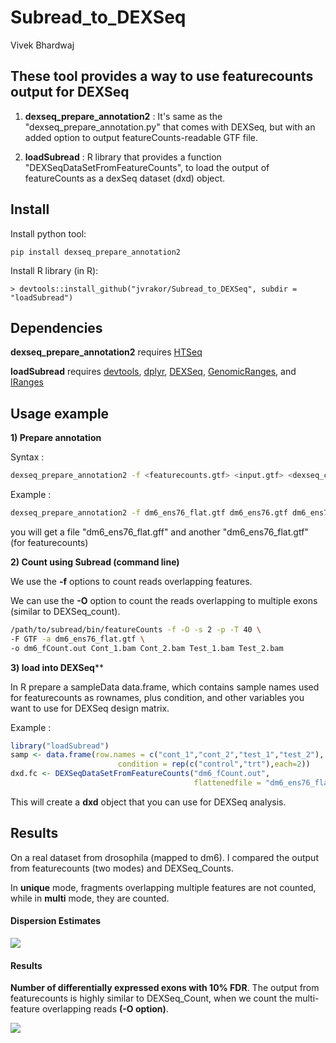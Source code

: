 # Subread_to_DEXSeq
Vivek Bhardwaj  

## These tool provides a way to use featurecounts output for DEXSeq

1) **dexseq_prepare_annotation2** : It's same as the "dexseq_prepare_annotation.py" that comes with DEXSeq, but with an added option to output featureCounts-readable GTF file.

2) **loadSubread** : R library that provides a function "DEXSeqDataSetFromFeatureCounts", to load the output of featureCounts as a dexSeq dataset (dxd) object.

## Install

Install python tool:

```
pip install dexseq_prepare_annotation2
```

Install R library (in R):

```
> devtools::install_github("jvrakor/Subread_to_DEXSeq", subdir = "loadSubread")
```

## Dependencies

**dexseq_prepare_annotation2** requires [HTSeq](https://htseq.readthedocs.io)

**loadSubread** requires [devtools](https://cran.r-project.org/web/packages/devtools/README.html), [dplyr](https://www.r-project.org/nosvn/pandoc/dplyr.html),
[DEXSeq](https://bioconductor.org/packages/release/bioc/html/DEXSeq.html), [GenomicRanges](https://bioconductor.org/packages/release/bioc/html/GenomicRanges.html),
and [IRanges](https://bioconductor.org/packages/release/bioc/html/IRanges.html) 

## Usage example

**1) Prepare annotation**

Syntax :

```bash
dexseq_prepare_annotation2 -f <featurecounts.gtf> <input.gtf> <dexseq_counts.gff>
```

Example :

```bash
dexseq_prepare_annotation2 -f dm6_ens76_flat.gtf dm6_ens76.gtf dm6_ens76_flat.gff
```

you will get a file "dm6_ens76_flat.gff" and another "dm6_ens76_flat.gtf" (for featurecounts)

**2) Count using Subread (command line)**

We use the **-f** options to count reads overlapping features.

We can use the **-O** option to count the reads overlapping to multiple exons (similar to DEXSeq_count).


```bash
/path/to/subread/bin/featureCounts -f -O -s 2 -p -T 40 \
-F GTF -a dm6_ens76_flat.gtf \
-o dm6_fCount.out Cont_1.bam Cont_2.bam Test_1.bam Test_2.bam

```

**3) load into DEXSeq****

In R prepare a sampleData data.frame, which contains sample names used for featurecounts as rownames, plus condition, and other variables you want to use for DEXSeq design matrix.

Example :

```r
library("loadSubread")
samp <- data.frame(row.names = c("cont_1","cont_2","test_1","test_2"), 
                        condition = rep(c("control","trt"),each=2))
dxd.fc <- DEXSeqDataSetFromFeatureCounts("dm6_fCount.out",
                                         flattenedfile = "dm6_ens76_flat.gtf",sampleData = samp)
```

This will create a **dxd** object that you can use for DEXSeq analysis.

## Results

On a real dataset from drosophila (mapped to dm6). I compared the output from featurecounts (two modes) and DEXSeq_Counts.

In **unique** mode, fragments overlapping multiple features are not counted, while in **multi** mode, they are counted.

#### Dispersion Estimates

![](./images/dispESt_combined.png)

#### Results

**Number of differentially expressed exons with 10% FDR**. The output from featurecounts is highly similar to DEXSeq_Count, when we count the multi-feature overlapping reads **(-O option)**.

![](./images/intersects.png)

